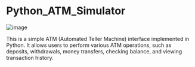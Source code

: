 # Python_ATM_Simulator
![image](https://lh3.googleusercontent.com/biTD3jphhwzZDAHxowFcS_CHzsYgibjIWO50h3imLKdnnfD1Z9yIsUmUa79g016vhdP7)

This is a simple ATM (Automated Teller Machine) interface implemented in Python. It allows users to perform various ATM operations, such as deposits, withdrawals, money transfers, checking balance, and viewing transaction history.
